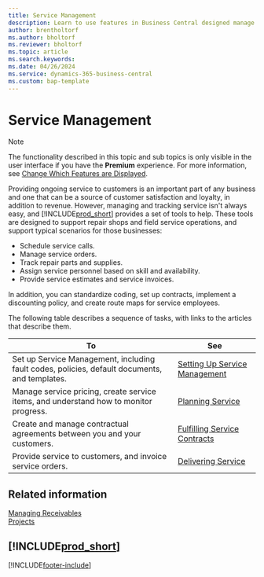 ```yaml
---
title: Service Management
description: Learn to use features in Business Central designed manage and track services to support repair shop and field service operations.
author: brentholtorf
ms.author: bholtorf
ms.reviewer: bholtorf
ms.topic: article
ms.search.keywords:
ms.date: 04/26/2024
ms.service: dynamics-365-business-central
ms.custom: bap-template
---
```

# Service Management

> [!NOTE]
> The functionality described in this topic and sub topics is only visible in the user interface if you have the **Premium** experience. For more information, see [Change Which Features are Displayed](ui-experiences.md).

Providing ongoing service to customers is an important part of any business and one that can be a source of customer satisfaction and loyalty, in addition to revenue. However, managing and tracking service isn't always easy, and [!INCLUDE[prod_short](includes/prod_short.md)] provides a set of tools to help. These tools are designed to support repair shops and field service operations, and support typical scenarios for those businesses:

* Schedule service calls.
* Manage service orders.  
* Track repair parts and supplies.  
* Assign service personnel based on skill and availability.  
* Provide service estimates and service invoices.  

In addition, you can standardize coding, set up contracts, implement a discounting policy, and create route maps for service employees.  

The following table describes a sequence of tasks, with links to the articles that describe them.

|**To**|**See**|  
|------------|-------------|  
|Set up Service Management, including fault codes, policies, default documents, and templates.|[Setting Up Service Management](service-setup-service.md)|  
|Manage service pricing, create service items, and understand how to monitor progress.|[Planning Service](service-plan-service.md)|  
|Create and manage contractual agreements between you and your customers.|[Fulfilling Service Contracts](service-fulfill-service-contracts.md)|  
|Provide service to customers, and invoice service orders.|[Delivering Service](service-deliver-service.md)|  

## Related information  

[Managing Receivables](receivables-manage-receivables.md)  
[Projects](projects-how-create-jobs.md)  

## [!INCLUDE[prod_short](includes/free_trial_md.md)]  

[!INCLUDE[footer-include](includes/footer-banner.md)]
